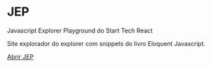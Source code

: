 # JEP
Javascript Explorer Playground do Start Tech React


Site explorador do explorer com snippets do livro Eloquent Javascript.

[Abrir JEP](https://jep.vercel.app/)
